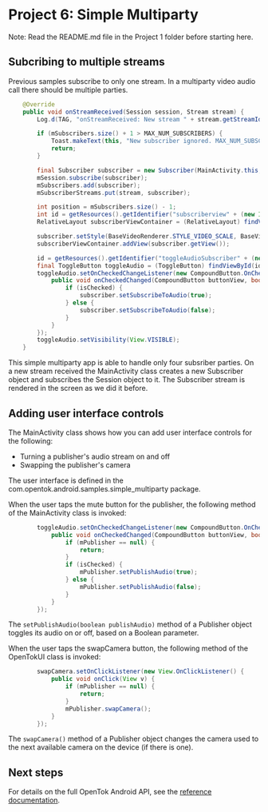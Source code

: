# Project 6: Simple Multiparty

Note: Read the README.md file in the Project 1 folder before starting here.

## Subcribing to multiple streams

Previous samples subscribe to only one stream. In a multiparty video audio call
there should be multiple parties.

```java
    @Override
    public void onStreamReceived(Session session, Stream stream) {
        Log.d(TAG, "onStreamReceived: New stream " + stream.getStreamId() + " in session " + session.getSessionId());

        if (mSubscribers.size() + 1 > MAX_NUM_SUBSCRIBERS) {
            Toast.makeText(this, "New subscriber ignored. MAX_NUM_SUBSCRIBERS limit reached.", Toast.LENGTH_LONG).show();
            return;
        }

        final Subscriber subscriber = new Subscriber(MainActivity.this, stream);
        mSession.subscribe(subscriber);
        mSubscribers.add(subscriber);
        mSubscriberStreams.put(stream, subscriber);

        int position = mSubscribers.size() - 1;
        int id = getResources().getIdentifier("subscriberview" + (new Integer(position)).toString(), "id", MainActivity.this.getPackageName());
        RelativeLayout subscriberViewContainer = (RelativeLayout) findViewById(id);

        subscriber.setStyle(BaseVideoRenderer.STYLE_VIDEO_SCALE, BaseVideoRenderer.STYLE_VIDEO_FILL);
        subscriberViewContainer.addView(subscriber.getView());

        id = getResources().getIdentifier("toggleAudioSubscriber" + (new Integer(position)).toString(), "id", MainActivity.this.getPackageName());
        final ToggleButton toggleAudio = (ToggleButton) findViewById(id);
        toggleAudio.setOnCheckedChangeListener(new CompoundButton.OnCheckedChangeListener() {
            public void onCheckedChanged(CompoundButton buttonView, boolean isChecked) {
                if (isChecked) {
                    subscriber.setSubscribeToAudio(true);
                } else {
                    subscriber.setSubscribeToAudio(false);
                }
            }
        });
        toggleAudio.setVisibility(View.VISIBLE);
    }
```

This simple multiparty app is able to handle only four subsriber parties. On a
new stream received the MainActivity class creates a new Subscriber object and
subscribes the Session object to it. The Subscriber stream is rendered in the
screen as we did it before.

## Adding user interface controls

The MainActivity class shows how you can add user interface controls for the following:

* Turning a publisher's audio stream on and off
* Swapping the publisher's camera

The user interface is defined in the com.opentok.android.samples.simple_multiparty package.

When the user taps the mute button for the publisher, the following method of the MainActivity class
is invoked:

```java
        toggleAudio.setOnCheckedChangeListener(new CompoundButton.OnCheckedChangeListener() {
            public void onCheckedChanged(CompoundButton buttonView, boolean isChecked) {
                if (mPublisher == null) {
                    return;
                }
                if (isChecked) {
                    mPublisher.setPublishAudio(true);
                } else {
                    mPublisher.setPublishAudio(false);
                }
            }
        });
```

The `setPublishAudio(boolean publishAudio)` method of a Publisher object toggles its audio on or off, based on a
Boolean parameter.

When the user taps the swapCamera button, the following method of the OpenTokUI class
is invoked:

```java
        swapCamera.setOnClickListener(new View.OnClickListener() {
            public void onClick(View v) {
                if (mPublisher == null) {
                    return;
                }
                mPublisher.swapCamera();
            }
        });
```

The `swapCamera()` method of a Publisher object changes the camera used to the next available camera
on the device (if there is one).

## Next steps

For details on the full OpenTok Android API, see the [reference
documentation](https://tokbox.com/opentok/libraries/client/android/reference/index.html).
